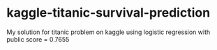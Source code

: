 # kaggle-titanic-survival-prediction
My solution for titanic problem on kaggle using logistic regression with public score = 0.7655
